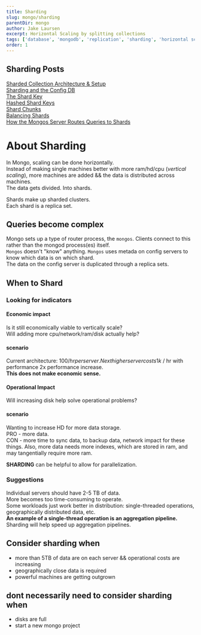```yaml
---
title: Sharding
slug: mongo/sharding
parentDir: mongo
author: Jake Laursen
excerpt: Horizontal Scaling by splitting collections
tags: ['database', 'mongodb', 'replication', 'sharding', 'horizontal scaling']
order: 1
---
```


## Sharding Posts

[Sharded Collection Architecture & Setup](/mongo/sharding/architecture)  
[Sharding and the Config DB](/mongo/sharding/config-db)  
[The Shard Key](/mongo/sharding/the-shard-key)  
[Hashed Shard Keys](/mongo/sharding/hashed-shard-keys)  
[Shard Chunks](/mongo/sharding/chunks)  
[Balancing Shards](/mongo/sharding/balancing)  
[How the Mongos Server Routes Queries to Shards](/mongo/sharding/how-mongos-routes-queries)

# About Sharding

In Mongo, scaling can be done horizontally.  
Instead of making single machines better with more ram/hd/cpu (_vertical scaling_), more machines are added && the data is distributed across machines.  
The data gets divided. Into shards.

Shards make up sharded clusters.  
Each shard is a replica set.

## Queries become complex

Mongo sets up a type of router process, the `mongos`. Clients connect to this rather than the mongod process(es) itself.  
`Mongos` doesn't "know" anything. `Mongos` uses metada on config servers to know which data is on which shard.  
The data on the config server is duplicated through a replica sets.

## When to Shard

### Looking for indicators

#### Economic impact

Is it still economically viable to vertically scale?  
Will adding more cpu/network/ram/disk actually help?

#### scenario

Current architecture: 100$/hr per server.  
Next higher server costs 1k$ / hr with performance 2x performance increase.  
**This does not make economic sense.**

#### Operational Impact

Will increasing disk help solve operational problems?

#### scenario

Wanting to increase HD for more data storage.  
PRO - more data.  
CON - more time to sync data, to backup data, network impact for these things. Also, more data needs more indexes, which are stored in ram, and may tangentially require more ram.

**SHARDING** can be helpful to allow for parallelization.

### Suggestions

Individual servers should have 2-5 TB of data.  
More becomes too time-consuming to operate.  
Some workloads just work better in distribution: single-threaded operations, geographically distributed data, etc.  
**An example of a single-thread operation is an aggregation pipeline.**  
Sharding will help speed up aggregation pipelines.

## Consider sharding when

- more than 5TB of data are on each server && operational costs are increasing
- geographically close data is required
- powerful machines are getting outgrown

## dont necessarily need to consider sharding when

- disks are full
- start a new mongo project

